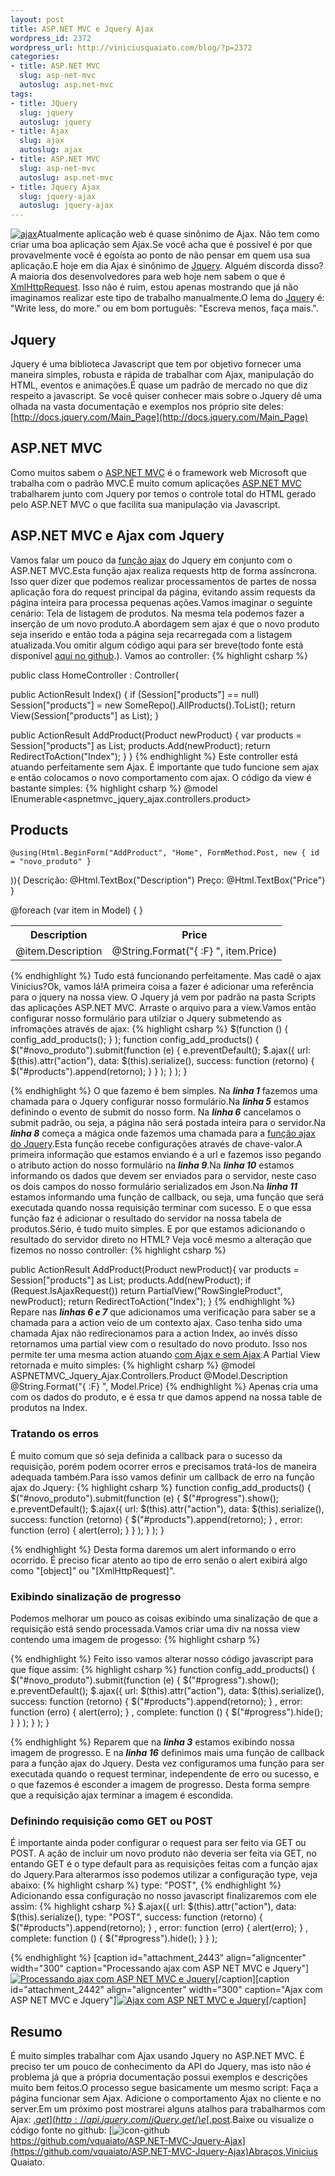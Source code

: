 ```yaml
--- 
layout: post
title: ASP.NET MVC e Jquery Ajax
wordpress_id: 2372
wordpress_url: http://viniciusquaiato.com/blog/?p=2372
categories: 
- title: ASP.NET MVC
  slug: asp-net-mvc
  autoslug: asp.net-mvc
tags: 
- title: JQuery
  slug: jquery
  autoslug: jquery
- title: Ajax
  slug: ajax
  autoslug: ajax
- title: ASP.NET MVC
  slug: asp-net-mvc
  autoslug: asp.net-mvc
- title: Jquery Ajax
  slug: jquery-ajax
  autoslug: jquery-ajax
---
```

[![](http://viniciusquaiato.com/blog/wp-content/uploads/2010/12/ajax-300x236.jpg "ajax")](http://viniciusquaiato.com/blog/wp-content/uploads/2010/12/ajax.jpg)Atualmente aplicação web é quase sinônimo de Ajax. Não tem como criar uma boa aplicação sem Ajax.Se você acha que é possível é por que provavelmente você é egoísta ao ponto de não pensar em quem usa sua aplicação.E hoje em dia Ajax é sinônimo de [Jquery](http://jquery.com). Alguém discorda disso?A maioria dos desenvolvedores para web hoje nem sabem o que é [XmlHttpRequest](http://www.w3.org/TR/XMLHttpRequest/). Isso não é ruim, estou apenas mostrando que já não imaginamos realizar este tipo de trabalho manualmente.O lema do [Jquer](http://jquery.com)y é: "Write less, do more." ou em bom português: "Escreva menos, faça mais.".

## Jquery
Jquery é uma biblioteca Javascript que tem por objetivo fornecer uma maneira simples, robusta e rápida de trabalhar com Ajax, manipulação do HTML, eventos e animações.É quase um padrão de mercado no que diz respeito a javascript. Se você quiser conhecer mais sobre o Jquery dê uma olhada na vasta documentação e exemplos nos próprio site deles: [http://docs.jquery.com/Main_Page](http://docs.jquery.com/Main_Page)

## ASP.NET MVC
Como muitos sabem o [ASP.NET MVC](http://asp.net/mvc) é o framework web Microsoft que trabalha com o padrão MVC.É muito comum aplicações [ASP.NET MVC](http://viniciusquaiato.com/blog/category/dotnet/asp-net-dotnet/asp-net-mvc/) trabalharem junto com Jquery por temos o controle total do HTML gerado pelo ASP.NET MVC o que facilita sua manipulação via Javascript.

## ASP.NET MVC e Ajax com Jquery
Vamos falar um pouco da [função ajax](http://api.jquery.com/jQuery.ajax/) do Jquery em conjunto com o ASP.NET MVC.Esta função ajax realiza requests http de forma assíncrona. Isso quer dizer que podemos realizar processamentos de partes de nossa aplicação fora do request principal da página, evitando assim requests da página inteira para processa pequenas ações.Vamos imaginar o seguinte cenário: Tela de listagem de produtos. Na mesma tela podemos fazer a inserção de um novo produto.A abordagem sem ajax é que o novo produto seja inserido e então toda a página seja recarregada com a listagem atualizada.Vou omitir algum código aqui para ser breve(todo fonte está disponível [aqui no github](https://github.com/vquaiato/ASP.NET-MVC-Jquery-Ajax).). Vamos ao controller:
{% highlight csharp %}

public class HomeController : Controller{    

public ActionResult Index()    {        if (Session["products"] == null)            Session["products"] = new SomeRepo().AllProducts().ToList();
    return View(Session["products"] as List<product>);
    }
    
public ActionResult AddProduct(Product newProduct)    {
var products = Session["products"] as List<product>;
    products.Add(newProduct);
    return RedirectToAction("Index");
    }
}
</product></product>
{% endhighlight %}
Este controller está atuando perfeitamente sem Ajax. É importante que tudo funcione sem ajax e então colocamos o novo comportamento com ajax. O código da view é bastante simples:
{% highlight csharp %}
@model IEnumerable<aspnetmvc_jquery_ajax.controllers.product>

## Products

    @using(Html.BeginForm("AddProduct", "Home", FormMethod.Post, new { id = "novo_produto" }
)){        Descrição:        @Html.TextBox("Description")        Preço:        @Html.TextBox("Price")             }

<table>    <tr>        <th>            Description        </th>        <th>            Price        </th>    </tr>    @foreach (var item in Model)    {        <tr>            <td>                @item.Description            </td>            <td>                @String.Format("{
:F}
", item.Price)            </td>        </tr>    }
</table></aspnetmvc_jquery_ajax.controllers.product>
{% endhighlight %}
Tudo está funcionando perfeitamente. Mas cadê o ajax Vinicius?Ok, vamos lá!A primeira coisa a fazer é adicionar uma referência para o jquery na nossa view. O Jquery já vem por padrão na pasta Scripts das aplicações ASP.NET MVC. Arraste o arquivo para a view.Vamos então configurar nosso formulário para utilziar o Jquery submetendo as infromações através de ajax:
{% highlight csharp %}
$(function () {    config_add_products();
    }
);
    function config_add_products() {    $("#novo_produto").submit(function (e) {        e.preventDefault();
    $.ajax({            url: $(this).attr("action"),            data: $(this).serialize(),            success: function (retorno) {                $("#products").append(retorno);
    }
        }
);
    }
);
    }

{% endhighlight %}
O que fazemo é bem simples. Na **_linha 1_** fazemos uma chamada para o Jquery configurar nosso formulário.Na **_linha 5_** estamos definindo o evento de submit do nosso form. Na **_linha 6_** cancelamos o submit padrão, ou seja, a página não será postada inteira para o servidor.Na **_linha 8_** começa a mágica onde fazemos uma chamada para a [função ajax do Jquery](http://api.jquery.com/jQuery.ajax/).Esta função recebe configurações através de chave-valor.A primeira informação que estamos enviando é a url e fazemos isso pegando o atributo action do nosso formulário na **_linha 9_**.Na **_linha 10_** estamos informando os dados que devem ser enviados para o servidor, neste caso os dois campos do nosso formulário serializados em Json.Na **_linha 11_** estamos informando uma função de callback, ou seja, uma função que será executada quando nossa requisição terminar com sucesso. E o que essa função faz é adicionar o resultado do servidor na nossa tabela de produtos.Sério, é tudo muito simples. E por que estamos adicionando o resultado do servidor direto no HTML? Veja você mesmo a alteração que fizemos no nosso controller:
{% highlight csharp %}

public ActionResult AddProduct(Product newProduct){
var products = Session["products"] as List<product>;
    products.Add(newProduct);
    if (Request.IsAjaxRequest())        return PartialView("RowSingleProduct", newProduct);
    return RedirectToAction("Index");
    }
</product>
{% endhighlight %}
Repare nas **_linhas 6 e 7_** que adicionamos uma verificação para saber se a chamada para a action veio de um contexto ajax. Caso tenha sido uma chamada Ajax não redirecionamos para a action Index, ao invés disso retornamos uma partial view com o resultado do novo produto. Isso nos permite ter uma mesma action atuando [com Ajax e sem Ajax](http://viniciusquaiato.com/blog/asp-net-mvc-submit-com-ou-sem-ajax/).A Partial View retornada e muito simples:
{% highlight csharp %}
@model ASPNETMVC_Jquery_Ajax.Controllers.Product<tr>    <td>        @Model.Description    </td>    <td>        @String.Format("{
:F}
", Model.Price)    </td></tr>
{% endhighlight %}
Apenas cria uma <tr> com os dados do produto, e é essa tr que damos append na nossa table de produtos na Index.

### Tratando os erros
É muito comum que só seja definida a callback para o sucesso da requisição, porém podem ocorrer erros e precisamos tratá-los de maneira adequada também.Para isso vamos definir um callback de erro na função ajax do Jquery:
{% highlight csharp %}
function config_add_products() {    $("#novo_produto").submit(function (e) {        $("#progress").show();
    e.preventDefault();
    $.ajax({            url: $(this).attr("action"),            data: $(this).serialize(),            success: function (retorno) {                $("#products").append(retorno);
    }
,            error: function (erro) {                alert(erro);
    }
        }
);
    }
);
    }

{% endhighlight %}
Desta forma daremos um alert informando o erro ocorrido. É preciso ficar atento ao tipo de erro senão o alert exibirá algo como "[object]" ou "[XmlHttpRequest]".

### Exibindo sinalização de progresso
Podemos melhorar um pouco as coisas exibindo uma sinalização de que a requisição está sendo processada.Vamos criar uma div na nossa view contendo uma imagem de progesso:
{% highlight csharp %}
<div id="progress" style="display: none;
    ">    ![](/images/progress.gif)</div>
{% endhighlight %}
Feito isso vamos alterar nosso código javascript para que fique assim:
{% highlight csharp %}
function config_add_products() {    $("#novo_produto").submit(function (e) {        $("#progress").show();
    e.preventDefault();
    $.ajax({            url: $(this).attr("action"),            data: $(this).serialize(),            success: function (retorno) {                $("#products").append(retorno);
    }
,            error: function (erro) {                alert(erro);
    }
,            complete: function () {                $("#progress").hide();
    }
        }
);
    }
);
    }

{% endhighlight %}
Reparem que na **_linha 3_** estamos exibindo nossa imagem de progresso. E na **_linha 16_** definimos mais uma função de callback para a função ajax do Jquery. Desta vez configuramos uma função para ser executada quando o request terminar, independente de erro ou sucesso, e o que fazemos é esconder a imagem de progresso. Desta forma sempre que a requisição ajax terminar a imagem é escondida.

### Definindo requisição como GET ou POST
É importante ainda poder configurar o request para ser feito via GET ou POST. A ação de incluir um novo produto não deveria ser feita via GET, no entando GET é o type default para as requisições feitas com a função ajax do Jquery.Para alterarmos isso podemos utilizar a configuração type, veja abaixo:
{% highlight csharp %}
type: "POST",
{% endhighlight %}
Adicionando essa configuração no nosso javascript finalizaremos com ele assim:
{% highlight csharp %}
$.ajax({    url: $(this).attr("action"),    data: $(this).serialize(),    type: "POST",    success: function (retorno) {        $("#products").append(retorno);
    }
,    error: function (erro) {        alert(erro);
    }
,    complete: function () {        $("#progress").hide();
    }
}
);
    
{% endhighlight %}
[caption id="attachment_2443" align="aligncenter" width="300" caption="Processando ajax com ASP NET MVC e Jquery"][![Processando ajax com ASP NET MVC e Jquery](http://viniciusquaiato.com/blog/wp-content/uploads/2010/12/Processando-ajax-com-ASP-NET-MVC-e-Jquery-300x197.png "Processando ajax com ASP NET MVC e Jquery")](http://viniciusquaiato.com/blog/wp-content/uploads/2010/12/Processando-ajax-com-ASP-NET-MVC-e-Jquery.png)[/caption][caption id="attachment_2442" align="aligncenter" width="300" caption="Ajax com ASP NET MVC e Jquery"][![Ajax com ASP NET MVC e Jquery](http://viniciusquaiato.com/blog/wp-content/uploads/2010/12/Ajax-com-ASP-NET-MVC-e-Jquery-300x197.png "Ajax com ASP NET MVC e Jquery")](http://viniciusquaiato.com/blog/wp-content/uploads/2010/12/Ajax-com-ASP-NET-MVC-e-Jquery.png)[/caption]

## Resumo
É muito simples trabalhar com Ajax usando Jquery no ASP.NET MVC. É preciso ter um pouco de conhecimento da API do Jquery, mas isto não é problema já que a própria documentação possui exemplos e descrições muito bem feitos.O processo segue basicamente um mesmo script: Faça a página funcionar sem Ajax. Adicione o comportamento Ajax no cliente e no server.Em um próximo post mostrarei alguns atalhos para trabalharmos com Ajax: [$.get](http://api.jquery.com/jQuery.get/) e [$.post](http://api.jquery.com/jQuery.post/).Baixe ou visualize o código fonte no github: [![](http://viniciusquaiato.com/blog/wp-content/uploads/2010/12/icon-github1.png "icon-github")https://github.com/vquaiato/ASP.NET-MVC-Jquery-Ajax](https://github.com/vquaiato/ASP.NET-MVC-Jquery-Ajax)Abraços,Vinicius Quaiato.</tr>
